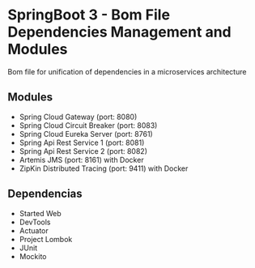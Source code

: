 # SpringBoot 3 - Bom File Dependencies Management and Modules

Bom file for unification of dependencies in a microservices architecture

## Modules
- Spring Cloud Gateway (port: 8080)
- Spring Cloud Circuit Breaker (port: 8083)
- Spring Cloud Eureka Server (port: 8761)
- Spring Api Rest Service 1 (port: 8081)
- Spring Api Rest Service 2 (port: 8082)
- Artemis JMS (port: 8161) with Docker
- ZipKin Distributed Tracing (port: 9411) with Docker

## Dependencias
- Started Web
- DevTools
- Actuator
- Project Lombok
- JUnit
- Mockito